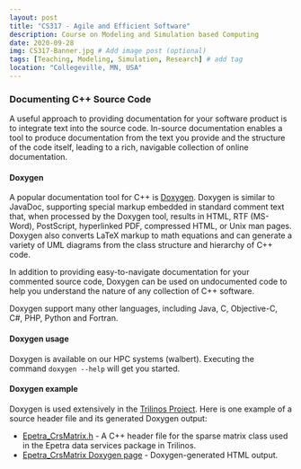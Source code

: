 ```yaml
---
layout: post
title: "CS317 - Agile and Efficient Software"
description: Course on Modeling and Simulation based Computing
date: 2020-09-28
img: CS317-Banner.jpg # Add image post (optional)
tags: [Teaching, Modeling, Simulation, Research] # add tag
location: "Collegeville, MN, USA"
---
```


### Documenting C++ Source Code

A useful approach to providing documentation for your software product is to integrate text into the source code.  In-source documentation enables a tool to produce documentation from the text you provide and the structure of the code itself, leading to a rich, navigable collection of online documentation.

#### Doxygen
A popular documentation tool for C++ is [Doxygen](http://www.doxygen.nl/index.html).  Doxygen is similar to JavaDoc, supporting special markup embedded in standard comment text that, when processed by the Doxygen tool, results in HTML, RTF (MS-Word), PostScript, hyperlinked PDF, compressed HTML, or Unix man pages.  Doxygen also converts LaTeX markup to math equations and can generate a variety of UML diagrams from the class structure and hierarchy of C++ code.

In addition to providing easy-to-navigate documentation for your commented source code, Doxygen can be used on undocumented code to help you understand the nature of any collection of C++ software.

Doxygen support many other languages, including Java, C, Objective-C, C#, PHP, Python and Fortran.

#### Doxygen usage

Doxygen is available on our HPC systems (walbert).  Executing the command ```doxygen --help``` will get you started. 

#### Doxygen example

Doxygen is used extensively in the [Trilinos Project](https://trilinos.github.io).  Here is one example of a source header file and its generated Doxygen output:

- [Epetra_CrsMatrix.h](https://github.com/trilinos/Trilinos/blob/master/packages/epetra/src/Epetra_CrsMatrix.h) - A C++ header file for the sparse matrix class used in the Epetra data services package in Trilinos.
- [Epetra_CrsMatrix Doxygen page](https://trilinos.org/docs/dev/packages/epetra/doc/html/classEpetra__CrsMatrix.html) - Doxygen-generated HTML output. 

